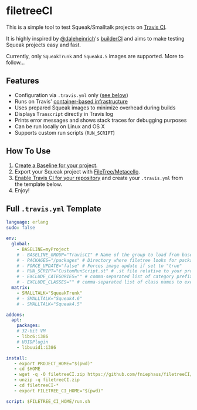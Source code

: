 # filetreeCI
This is a simple tool to test Squeak/Smalltalk projects on [Travis CI][TravisCI].

It is highly inspired by [@daleheinrich][daleheinrich]'s [builderCI][builderCI] and aims to make testing Squeak projects easy and fast.

Currently, only `SqueakTrunk` and `Squeak4.5` images are supported. More to follow...


## Features
- Configuration via `.travis.yml` only ([see below](#full-travisyml-template))
- Runs on Travis' [container-based infrastructure][cbi]
- Uses prepared Squeak images to minimize overhead during builds
- Displays `Transcript` directly in Travis log
- Prints error messages and shows stack traces for debugging purposes
- Can be run locally on Linux and OS X
- Supports custom run scripts (`RUN_SCRIPT`)


## How To Use
1. [Create a Baseline for your project][baseline].
2. Export your Squeak project with [FileTree/Metacello][metacello].
3. [Enable Travis CI for your repository][TravisHowTo] and create your `.travis.yml` from the template below.
4. Enjoy!


## Full `.travis.yml` Template
```yml
language: erlang
sudo: false

env:
  global:
    - BASELINE=myProject
    # - BASELINE_GROUP="TravisCI" # Name of the group to load from baseline
    # - PACKAGES="/packages" # Directory where filetree looks for packages
    # - FORCE_UPDATE="false" # Forces image update if set to "true" 
    # - RUN_SCRIPT="CustomRunScript.st" # .st file relative to your project's root
    # - EXCLUDE_CATEGORIES="" # comma-separated list of category prefixes to exclude from testing
    # - EXCLUDE_CLASSES="" # comma-separated list of class names to exclude from testing
  matrix:
    - SMALLTALK="SqueakTrunk"
    # - SMALLTALK="Squeak4.6"
    # - SMALLTALK="Squeak4.5"

addons:
  apt:
    packages:
    # 32-bit VM
    - libc6:i386
    # UUIDPlugin
    - libuuid1:i386

install:
   - export PROJECT_HOME="$(pwd)"
   - cd $HOME
   - wget -q -O filetreeCI.zip https://github.com/fniephaus/filetreeCI/archive/master.zip
   - unzip -q filetreeCI.zip
   - cd filetreeCI-*
   - export FILETREE_CI_HOME="$(pwd)"

script: $FILETREE_CI_HOME/run.sh
```

[TravisCI]: http://travis-ci.org/
[TravisHowTo]: http://docs.travis-ci.com/user/getting-started/#To-get-started-with-Travis-CI%3A
[daleheinrich]: https://github.com/dalehenrich
[builderCI]: https://github.com/dalehenrich/builderCI
[baseline]: https://github.com/dalehenrich/metacello-work/blob/master/docs/GettingStartedWithGitHub.md#create-baseline
[metacello]: https://github.com/dalehenrich/metacello-work
[cbi]: http://docs.travis-ci.com/user/workers/container-based-infrastructure/
